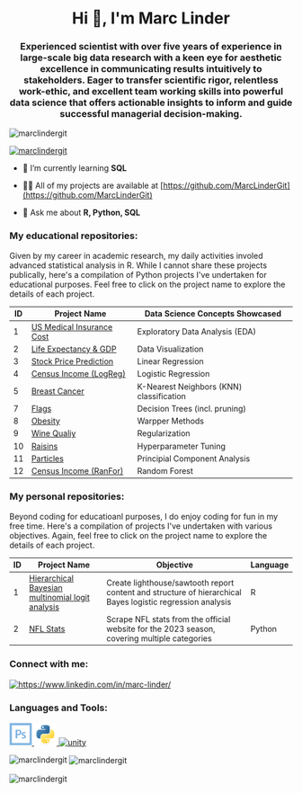 <h1 align="center">Hi 👋, I'm Marc Linder</h1>
<h3 align="center">Experienced scientist with over five years of experience in large-scale big data research with a keen eye for aesthetic excellence in communicating results intuitively to stakeholders. Eager to transfer scientific rigor, relentless work-ethic, and excellent team working skills into powerful data science that offers actionable insights to inform and guide successful managerial decision-making.</h3>

<p align="left"> <img src="https://komarev.com/ghpvc/?username=marclindergit&label=Profile%20views&color=0e75b6&style=flat" alt="marclindergit" /> </p>

<p align="left"> <a href="https://github.com/ryo-ma/github-profile-trophy"><img src="https://github-profile-trophy.vercel.app/?username=marclindergit" alt="marclindergit" /></a> </p>

- 🌱 I’m currently learning **SQL**

- 👨‍💻 All of my projects are available at [https://github.com/MarcLinderGit](https://github.com/MarcLinderGit)

- 💬 Ask me about **R, Python, SQL**

<h3 align="left">My educational repositories:</h3>
Given by my career in academic research, my daily activities involed advanced statistical analysis in R. While I cannot share these projects publically, here's a compilation of Python projects I've undertaken for educational purposes. Feel free to click on the project name to explore the details of each project.


| ID | Project Name                                                                             | Data Science Concepts Showcased           |
| -- |---------------------------------------------------------------------------------------   |------------------------------------       |
| 1 | [US Medical Insurance Cost](https://github.com/MarcLinderGit/us_medical_insurance_cost)   | Exploratory Data Analysis (EDA)           | 
| 2 | [Life Expectancy & GDP](https://github.com/MarcLinderGit/life_expectancy_gdp)             | Data Visualization                        | 
| 3 | [Stock Price Prediction](https://github.com/MarcLinderGit/tennis_ace)                     | Linear Regression                         | 
| 4 | [Census Income (LogReg)](https://github.com/MarcLinderGit/census_income_lr)               | Logistic Regression                       | 
| 5 | [Breast Cancer](https://github.com/MarcLinderGit/breast_cancer)                           | K-Nearest Neighbors (KNN) classification  | 
| 7 | [Flags](https://github.com/MarcLinderGit/flags)                                           | Decision Trees (incl. pruning)            | 
| 8 | [Obesity](https://github.com/MarcLinderGit/obesity)                                       | Warpper Methods                           | 
| 9 | [Wine Qualiy](https://github.com/MarcLinderGit/wine_quality)                              | Regularization                            | 
| 10 | [Raisins](https://github.com/MarcLinderGit/raisins)                                      | Hyperparameter Tuning                     | 
| 11 | [Particles](https://github.com/MarcLinderGit/particles)                                  | Principial Component Analysis             | 
| 12 | [Census Income (RanFor)](https://github.com/MarcLinderGit/census_income_lr)              | Random Forest                             | 

<h3 align="left">My personal repositories:</h3>
Beyond coding for educatioanl purposes, I do enjoy coding for fun in my free time. Here's a compilation of projects I've undertaken with various objectives. Again, feel free to click on the project name to explore the details of each project.

| ID | Project Name                                                                                                     | Objective                                                                                                     |   Language    |  
| -- |----------------------                                                                                            |------------------------------------                                                                           | --------------| 
| 1 | [Hierarchical Bayesian multinomial logit analysis](https://github.com/MarcLinderGit/hb_lighthouse_report_in_R)    | Create lighthouse/sawtooth report content and structure of hierarchical Bayes logistic regression analysis    |  R            | 
| 2 | [NFL Stats](https://github.com/MarcLinderGit/NFL_Stats)                                                           | Scrape NFL stats from the official website for the 2023 season, covering multiple categories                  | Python        | 

<h3 align="left">Connect with me:</h3>
<p align="left">
<a href="https://linkedin.com/in/https://www.linkedin.com/in/marc-linder/" target="blank"><img align="center" src="https://raw.githubusercontent.com/rahuldkjain/github-profile-readme-generator/master/src/images/icons/Social/linked-in-alt.svg" alt="https://www.linkedin.com/in/marc-linder/" height="30" width="40" /></a>
</p>

<h3 align="left">Languages and Tools:</h3>
<p align="left"> <a href="https://www.photoshop.com/en" target="_blank" rel="noreferrer"> <img src="https://raw.githubusercontent.com/devicons/devicon/master/icons/photoshop/photoshop-line.svg" alt="photoshop" width="40" height="40"/> </a> <a href="https://www.python.org" target="_blank" rel="noreferrer"> <img src="https://raw.githubusercontent.com/devicons/devicon/master/icons/python/python-original.svg" alt="python" width="40" height="40"/> </a> <a href="https://unity.com/" target="_blank" rel="noreferrer"> <img src="https://www.vectorlogo.zone/logos/unity3d/unity3d-icon.svg" alt="unity" width="40" height="40"/> </a> </p>

<p><img align="left" src="https://github-readme-stats.vercel.app/api/top-langs?username=marclindergit&show_icons=true&locale=en&layout=compact" alt="marclindergit" /></p>

<p>&nbsp;<img align="center" src="https://github-readme-stats.vercel.app/api?username=marclindergit&show_icons=true&locale=en" alt="marclindergit" /></p>

<p><img align="center" src="https://github-readme-streak-stats.herokuapp.com/?user=marclindergit&" alt="marclindergit" /></p>

